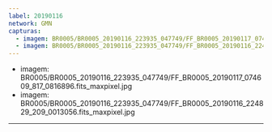 ```yaml
---
label: 20190116
network: GMN
capturas:
  - imagem: BR0005/BR0005_20190116_223935_047749/FF_BR0005_20190117_074609_817_0816896.fits_maxpixel.jpg
  - imagem: BR0005/BR0005_20190116_223935_047749/FF_BR0005_20190116_224829_209_0013056.fits_maxpixel.jpg
---
```

  - imagem: BR0005/BR0005_20190116_223935_047749/FF_BR0005_20190117_074609_817_0816896.fits_maxpixel.jpg
  - imagem: BR0005/BR0005_20190116_223935_047749/FF_BR0005_20190116_224829_209_0013056.fits_maxpixel.jpg
---

